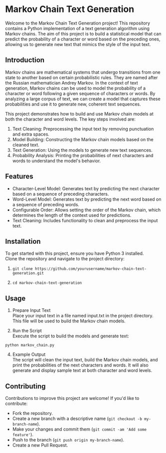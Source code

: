 # Markov Chain Text Generation
Welcome to the Markov Chain Text Generation project! This repository contains a Python implementation of a text generation algorithm using Markov chains. The aim of this project is to build a statistical model that can predict the probability of a character or word based on the preceding ones, allowing us to generate new text that mimics the style of the input text.

## Introduction
Markov chains are mathematical systems that undergo transitions from one state to another based on certain probabilistic rules. They are named after the Russian mathematician Andrey Markov. In the context of text generation, Markov chains can be used to model the probability of a character or word following a given sequence of characters or words. By analyzing a large corpus of text, we can create a model that captures these probabilities and use it to generate new, coherent text sequences.

This project demonstrates how to build and use Markov chain models at both the character and word levels. The key steps involved are:

1. Text Cleaning: Preprocessing the input text by removing punctuation and extra spaces.
2. Model Building: Constructing the Markov chain models based on the cleaned text.
3. Text Generation: Using the models to generate new text sequences.
4. Probability Analysis: Printing the probabilities of next characters and words to understand the model's behavior.

## Features
* Character-Level Model: Generates text by predicting the next character based on a sequence of preceding characters.
* Word-Level Model: Generates text by predicting the next word based on a sequence of preceding words.
* Configurable Order: Allows setting the order of the Markov chain, which determines the length of the context used for predictions.
* Text Cleaning: Includes functionality to clean and preprocess the input text.

## Installation
To get started with this project, ensure you have Python 3 installed.  
Clone the repository and navigate to the project directory:  
1. ```
   git clone https://github.com/yourusername/markov-chain-text-generation.git
   ```  
2. ```
   cd markov-chain-text-generation
   ```
## Usage  
1. Prepare Input Text  
Place your input text in a file named input.txt in the project directory. This file will be used to build the Markov chain models.

2. Run the Script  
Execute the script to build the models and generate text:  
```
python markov_chain.py
```  
4. Example Output  
The script will clean the input text, build the Markov chain models, and print the probabilities of the next characters and words. It will also generate and display sample text at both character and word levels.
## Contributing
Contributions to improve this project are welcome! If you'd like to contribute:

- Fork the repository.
- Create a new branch with a descriptive name (`git checkout -b my-branch-name`).
- Make your changes and commit them (`git commit -am 'Add some feature'`).
- Push to the branch (`git push origin my-branch-name`).
- Create a new Pull Request.
  


